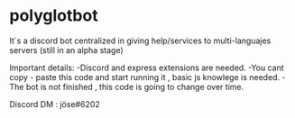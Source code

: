 # polyglotbot
It`s a discord bot centralized in giving help/services  to multi-languajes servers (still in an alpha stage)

Important details:
-Discord and express extensions are needed.
-You cant copy - paste this code and start running it , basic js knowlege is needed.
-The bot is not finished , this code is going to change over time.


Discord DM : jöse#6202
